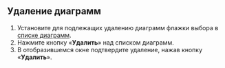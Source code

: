
## Удаление диаграмм

1. Установите для подлежащих удалению диаграмм флажки выбора в [списке диаграмм](#diagram-list).
2. Нажмите кнопку «**Удалить**» над списком диаграмм.
3. В отобразившемся окне подтвердите удаление, нажав кнопку «**Удалить**».
